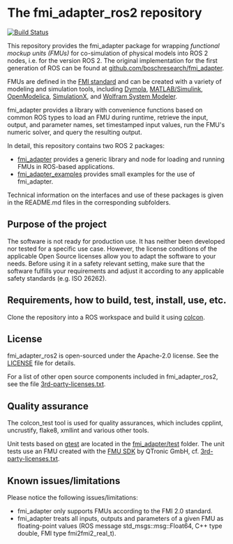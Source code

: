 # The fmi_adapter_ros2 repository

[![Build Status](http://build.ros2.org/job/Cdev__fmi_adapter_ros2__ubuntu_bionic_amd64/badge/icon)](http://build.ros2.org/job/Cdev__fmi_adapter_ros2__ubuntu_bionic_amd64/)

This repository provides the fmi_adapter package for wrapping *functional mockup units (FMUs)* for co-simulation of physical models into ROS 2 nodes, i.e. for the version ROS 2. The original implementation for the first generation of ROS can be found at [github.com/boschresearch/fmi_adapter](https://github.com/boschresearch/fmi_adapter).


FMUs are defined in the [FMI standard](http://fmi-standard.org/) and can be created with a variety of modeling and simulation tools, including [Dymola](http://www.3ds.com/products-services/catia/products/dymola), [MATLAB/Simulink](https://www.mathworks.com/products/simulink.html), [OpenModelica](https://www.openmodelica.org/), [SimulationX](https://www.simulationx.de/), and [Wolfram System Modeler](http://www.wolfram.com/system-modeler/).

fmi_adapter provides a library with convenience functions based on common ROS types to load an FMU during runtime, retrieve the input, output, and parameter names, set timestamped input values, run the FMU's numeric solver, and query the resulting output.

In detail, this repository contains two ROS 2 packages:

*   [fmi_adapter](fmi_adapter/) provides a generic library and node for loading and running FMUs in ROS-based applications.
*   [fmi_adapter_examples](fmi_adapter_examples/) provides small examples for the use of fmi_adapter.

Technical information on the interfaces and use of these packages is given in the README.md files in the corresponding subfolders.


## Purpose of the project

The software is not ready for production use. It has neither been developed nor tested for a specific use case. However, the license conditions of the applicable Open Source licenses allow you to adapt the software to your needs. Before using it in a safety relevant setting, make sure that the software fulfills your requirements and adjust it according to any applicable safety standards (e.g. ISO 26262).


## Requirements, how to build, test, install, use, etc.

Clone the repository into a ROS workspace and build it using [colcon](https://colcon.readthedocs.io/).


## License

fmi_adapter_ros2 is open-sourced under the Apache-2.0 license. See the [LICENSE](LICENSE) file for details.

For a list of other open source components included in fmi_adapter_ros2, see the file [3rd-party-licenses.txt](3rd-party-licenses.txt).


## Quality assurance

The colcon_test tool is used for quality assurances, which includes cpplint, uncrustify, flake8, xmllint and various other tools.

Unit tests based on [gtest](https://github.com/google/googletest) are located in the [fmi_adapter/test](fmi_adapter/test) folder. The unit tests use an FMU created with the [FMU SDK](https://www.qtronic.de/en/fmusdk.html) by QTronic GmbH, cf. [3rd-party-licenses.txt](3rd-party-licenses.txt).


## Known issues/limitations

Please notice the following issues/limitations:

*   fmi_adapter only supports FMUs according to the FMI 2.0 standard.
*   fmi_adapter treats all inputs, outputs and parameters of a given FMU as floating-point values (ROS message std_msgs::msg::Float64, C++ type double, FMI type fmi2fmi2_real_t).
